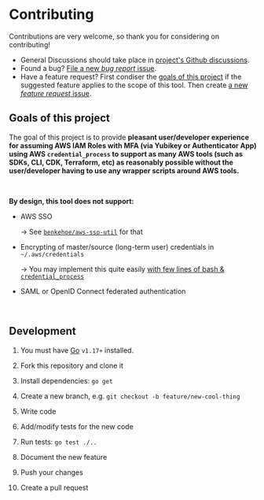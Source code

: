 # Contributing

Contributions are very welcome, so thank you for considering on contributing!

- General Discussions should take place in [project's Github discussions](https://github.com/aripalo/aws-mfa-credential-process/discussions).
- Found a bug? [File a new _bug report_ issue](https://github.com/aripalo/aws-mfa-credential-process/issues/new?assignees=&labels=bug&template=bug_report.md&title=).
- Have a feature request? First condiser the [goals of this project](#goals-of-this-project) if the suggested feature applies to the scope of this tool. Then create [a new _feature request_ issue](https://github.com/aripalo/aws-mfa-credential-process/issues/new?assignees=&labels=enhancement&template=feature_request.md&title=).


## Goals of this project

The goal of this project is to provide **pleasant user/developer experience for assuming AWS IAM Roles with MFA (via Yubikey or Authenticator App) using AWS `credential_process` to support as many AWS tools (such as SDKs, CLI, CDK, Terraform, etc) as reasonably possible without the user/developer having to use any wrapper scripts around AWS tools.**

<br/>

**By design, this tool does not support:**

- AWS SSO 

    → See [`benkehoe/aws-sso-util`](https://github.com/benkehoe/aws-sso-util) for that

- Encrypting of master/source (long-term user) credentials in `~/.aws/credentials`

    → You may implement this quite easily [with few lines of bash & `credential_process`](https://www.youtube.com/watch?v=W8IyScUGuGI&t=1260s)

- SAML or OpenID Connect federated authentication

<br/>

## Development

1. You must have [Go](https://golang.org) `v1.17+` installed.

2. Fork this repository and clone it

3. Install dependencies: `go get`

4. Create a new branch, e.g. `git checkout -b feature/new-cool-thing`

5. Write code

6. Add/modify tests for the new code

7. Run tests: `go test ./..` 

8. Document the new feature

9. Push your changes

10. Create a pull request